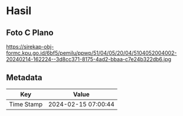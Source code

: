 # Hasil

## Foto C Plano

https://sirekap-obj-formc.kpu.go.id/6bf5/pemilu/ppwp/51/04/05/20/04/5104052004002-20240214-162224--3d8cc371-8175-4ad2-bbaa-c7e24b322db6.jpg


## Metadata

| Key        | Value               |
| ---------- | ------------------- |
| Time Stamp | 2024-02-15 07:00:44 |



